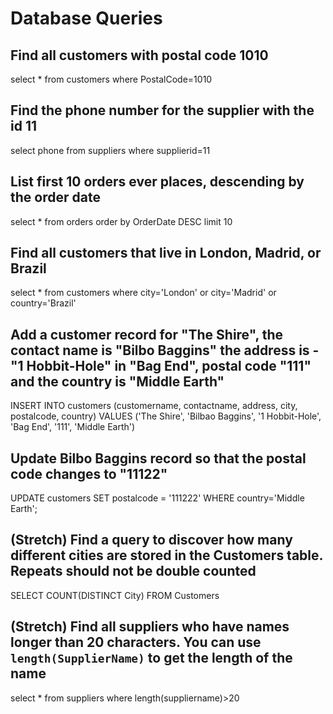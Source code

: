 # Database Queries

## Find all customers with postal code 1010
select * from customers where PostalCode=1010

## Find the phone number for the supplier with the id 11
select phone from suppliers where supplierid=11

## List first 10 orders ever places, descending by the order date
select * from orders order by OrderDate DESC limit 10

## Find all customers that live in London, Madrid, or Brazil
select * from customers where city='London' or city='Madrid' or country='Brazil'

## Add a customer record for "The Shire", the contact name is "Bilbo Baggins" the address is -"1 Hobbit-Hole" in "Bag End", postal code "111" and the country is "Middle Earth"
INSERT INTO customers (customername, contactname, address, city, postalcode, country)
VALUES ('The Shire', 'Bilbao Baggins', '1 Hobbit-Hole', 'Bag End', '111', 'Middle Earth')

## Update Bilbo Baggins record so that the postal code changes to "11122"
UPDATE customers
SET postalcode = '111222'
WHERE country='Middle Earth';

## (Stretch) Find a query to discover how many different cities are stored in the Customers table. Repeats should not be double counted
SELECT COUNT(DISTINCT City) FROM Customers

## (Stretch) Find all suppliers who have names longer than 20 characters. You can use `length(SupplierName)` to get the length of the name
select * from suppliers where length(suppliername)>20
